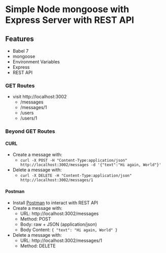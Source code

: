 # Simple Node mongoose with Express Server with REST API

## Features

* Babel 7
* mongoose
* Environment Variables
* Express
* REST API


### GET Routes

* visit http://localhost:3002
  * /messages
  * /messages/1
  * /users
  * /users/1

### Beyond GET Routes

#### CURL

* Create a message with:
  * `curl -X POST -H "Content-Type:application/json" http://localhost:3002/messages -d '{"text":"Hi again, World"}'`
* Delete a message with:
  * `curl -X DELETE -H "Content-Type:application/json" http://localhost:3002/messages/1`

#### Postman

* Install [Postman](https://www.getpostman.com/apps) to interact with REST API
* Create a message with:
  * URL: http://localhost:3002/messages
  * Method: POST
  * Body: raw + JSON (application/json)
  * Body Content: `{ "text": "Hi again, World" }`
* Delete a message with:
  * URL: http://localhost:3002/messages/1
  * Method: DELETE
